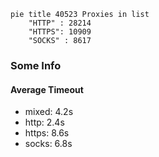 
```mermaid
pie title 40523 Proxies in list
    "HTTP" : 28214
    "HTTPS": 10909
    "SOCKS" : 8617
```

### Some Info
#### Average Timeout

- mixed: 4.2s
- http: 2.4s
- https: 8.6s
- socks: 6.8s